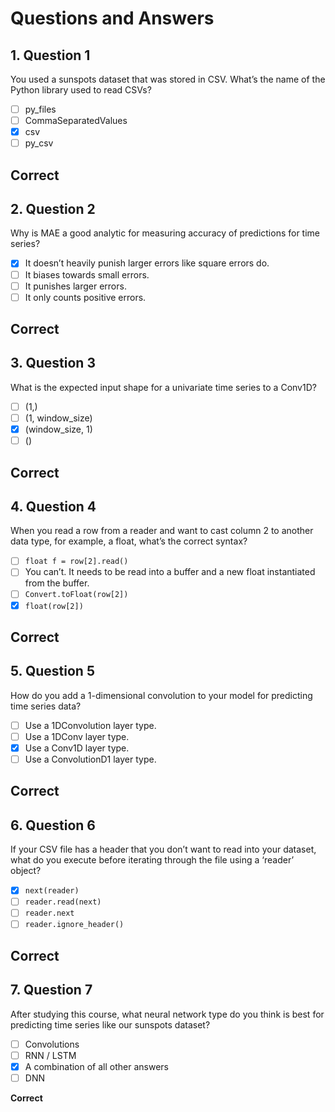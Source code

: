 # Questions and Answers

## 1. Question 1
You used a sunspots dataset that was stored in CSV. What’s the name of the Python library used to read CSVs?

- [ ] py_files
- [ ] CommaSeparatedValues
- [x] csv
- [ ] py_csv

**Correct**  
---

## 2. Question 2
Why is MAE a good analytic for measuring accuracy of predictions for time series?

- [x] It doesn’t heavily punish larger errors like square errors do.
- [ ] It biases towards small errors.
- [ ] It punishes larger errors.
- [ ] It only counts positive errors.

**Correct**  
---

## 3. Question 3
What is the expected input shape for a univariate time series to a Conv1D?

- [ ] (1,)
- [ ] (1, window_size)
- [x] (window_size, 1)
- [ ] ()

**Correct**  
---

## 4. Question 4
When you read a row from a reader and want to cast column 2 to another data type, for example, a float, what’s the correct syntax?

- [ ] `float f = row[2].read()`
- [ ] You can’t. It needs to be read into a buffer and a new float instantiated from the buffer.
- [ ] `Convert.toFloat(row[2])`
- [x] `float(row[2])`

**Correct**  
---

## 5. Question 5
How do you add a 1-dimensional convolution to your model for predicting time series data?

- [ ] Use a 1DConvolution layer type.
- [ ] Use a 1DConv layer type.
- [x] Use a Conv1D layer type.
- [ ] Use a ConvolutionD1 layer type.

**Correct**  
---

## 6. Question 6
If your CSV file has a header that you don’t want to read into your dataset, what do you execute before iterating through the file using a ‘reader’ object?

- [x] `next(reader)`
- [ ] `reader.read(next)`
- [ ] `reader.next`
- [ ] `reader.ignore_header()`

**Correct**  
---

## 7. Question 7
After studying this course, what neural network type do you think is best for predicting time series like our sunspots dataset?

- [ ] Convolutions
- [ ] RNN / LSTM
- [x] A combination of all other answers
- [ ] DNN

**Correct**
